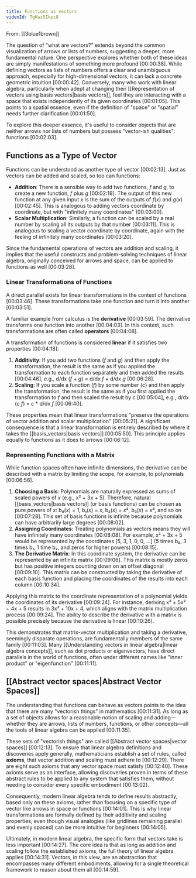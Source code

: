 ```yaml
---
title: Functions as vectors
videoId: TgKwz5Ikpc8
---
```


From: [[3blue1brown]] <br/> 

The question of "what are vectors?" extends beyond the common visualization of arrows or lists of numbers, suggesting a deeper, more fundamental nature. One perspective explores whether both of these ideas are simply manifestations of something more profound <a class="yt-timestamp" data-t="00:00:38">[00:00:38]</a>. While defining vectors as lists of numbers offers a clear and unambiguous approach, especially for high-dimensional vectors, it can lack a concrete geometric intuition <a class="yt-timestamp" data-t="00:00:42">[00:00:42]</a>. Conversely, many who work with linear algebra, particularly when adept at changing their [[Representation of vectors using basis vectors|basis vectors]], feel they are interacting with a space that exists independently of its given coordinates <a class="yt-timestamp" data-t="00:01:05">[00:01:05]</a>. This points to a spatial essence, even if the definition of "space" or "spatial" needs further clarification <a class="yt-timestamp" data-t="00:01:50">[00:01:50]</a>.

To explore this deeper essence, it's useful to consider objects that are neither arrows nor lists of numbers but possess "vector-ish qualities": functions <a class="yt-timestamp" data-t="00:02:03">[00:02:03]</a>.

## Functions as a Type of Vector

Functions can be understood as another type of vector <a class="yt-timestamp" data-t="00:02:13">[00:02:13]</a>. Just as vectors can be added and scaled, so too can functions:

*   **Addition**: There is a sensible way to add two functions, *f* and *g*, to create a new function, *f* plus *g* <a class="yt-timestamp" data-t="00:02:19">[00:02:19]</a>. The output of this new function at any given input *x* is the sum of the outputs of *f*(*x*) and *g*(*x*) <a class="yt-timestamp" data-t="00:02:45">[00:02:45]</a>. This is analogous to adding vectors coordinate by coordinate, but with "infinitely many coordinates" <a class="yt-timestamp" data-t="00:03:00">[00:03:00]</a>.
*   **Scalar Multiplication**: Similarly, a function can be scaled by a real number by scaling all its outputs by that number <a class="yt-timestamp" data-t="00:03:11">[00:03:11]</a>. This is analogous to scaling a vector coordinate by coordinate, again with the feeling of infinitely many coordinates <a class="yt-timestamp" data-t="00:03:20">[00:03:20]</a>.

Since the fundamental operations of vectors are addition and scaling, it implies that the useful constructs and problem-solving techniques of linear algebra, originally conceived for arrows and space, can be applied to functions as well <a class="yt-timestamp" data-t="00:03:28">[00:03:28]</a>.

### Linear Transformations of Functions

A direct parallel exists for linear transformations in the context of functions <a class="yt-timestamp" data-t="00:03:46">[00:03:46]</a>. These transformations take one function and turn it into another <a class="yt-timestamp" data-t="00:03:51">[00:03:51]</a>.

A familiar example from calculus is the **derivative** <a class="yt-timestamp" data-t="00:03:59">[00:03:59]</a>. The derivative transforms one function into another <a class="yt-timestamp" data-t="00:04:03">[00:04:03]</a>. In this context, such transformations are often called **operators** <a class="yt-timestamp" data-t="00:04:08">[00:04:08]</a>.

A transformation of functions is considered **linear** if it satisfies two properties <a class="yt-timestamp" data-t="00:04:18">[00:04:18]</a>:
1.  **Additivity**: If you add two functions (*f* and *g*) and then apply the transformation, the result is the same as if you applied the transformation to each function separately and then added the results <a class="yt-timestamp" data-t="00:04:46">[00:04:46]</a>, e.g., d/dx (*f* + *g*) = d/dx *f* + d/dx *g* <a class="yt-timestamp" data-t="00:06:28">[00:06:28]</a>.
2.  **Scaling**: If you scale a function (*f*) by some number (*c*) and then apply the transformation, the result is the same as if you first applied the transformation to *f* and then scaled the result by *c* <a class="yt-timestamp" data-t="00:05:04">[00:05:04]</a>, e.g., d/dx (*c* *f*) = *c* * d/dx *f* <a class="yt-timestamp" data-t="00:06:40">[00:06:40]</a>.

These properties mean that linear transformations "preserve the operations of vector addition and scalar multiplication" <a class="yt-timestamp" data-t="00:05:21">[00:05:21]</a>. A significant consequence is that a linear transformation is entirely described by where it takes the [[basis_vectors|basis vectors]] <a class="yt-timestamp" data-t="00:05:50">[00:05:50]</a>. This principle applies equally to functions as it does to arrows <a class="yt-timestamp" data-t="00:06:12">[00:06:12]</a>.

### Representing Functions with a Matrix

While function spaces often have infinite dimensions, the derivative can be described with a matrix by limiting the scope, for example, to polynomials <a class="yt-timestamp" data-t="00:06:56">[00:06:56]</a>.

1.  **Choosing a Basis**: Polynomials are naturally expressed as sums of scaled powers of *x* (e.g., x² + 3x + 5). Therefore, natural [[basis_vectors|basis vectors]] (or basis functions) can be chosen as pure powers of *x*: b₀(*x*) = 1, b₁(*x*) = *x*, b₂(*x*) = *x*², b₃(*x*) = *x*³, and so on <a class="yt-timestamp" data-t="00:07:28">[00:07:28]</a>. This set of basis functions is infinite because polynomials can have arbitrarily large degrees <a class="yt-timestamp" data-t="00:08:02">[00:08:02]</a>.
2.  **Assigning Coordinates**: Treating polynomials as vectors means they will have infinitely many coordinates <a class="yt-timestamp" data-t="00:08:08">[00:08:08]</a>. For example, x² + 3x + 5 would be represented by the coordinates [5, 3, 1, 0, 0, ...] (5 times b₀, 3 times b₁, 1 time b₂, and zeros for higher powers) <a class="yt-timestamp" data-t="00:08:15">[00:08:15]</a>.
3.  **The Derivative Matrix**: In this coordinate system, the derivative can be represented by an infinite matrix <a class="yt-timestamp" data-t="00:09:06">[00:09:06]</a>. This matrix is mostly zeros but has positive integers counting down on an offset diagonal <a class="yt-timestamp" data-t="00:09:10">[00:09:10]</a>. This matrix can be constructed by taking the derivative of each basis function and placing the coordinates of the results into each column <a class="yt-timestamp" data-t="00:10:34">[00:10:34]</a>.

Applying this matrix to the coordinate representation of a polynomial yields the coordinates of its derivative <a class="yt-timestamp" data-t="00:09:24">[00:09:24]</a>. For instance, deriving x³ + 5x² + 4x + 5 results in 3x² + 10x + 4, which aligns with the matrix multiplication process <a class="yt-timestamp" data-t="00:09:24">[00:09:24]</a>. The ability to describe the derivative with a matrix is possible precisely because the derivative is linear <a class="yt-timestamp" data-t="00:10:26">[00:10:26]</a>.

This demonstrates that matrix-vector multiplication and taking a derivative, seemingly disparate operations, are fundamentally members of the same family <a class="yt-timestamp" data-t="00:11:03">[00:11:03]</a>. Many [[Understanding vectors in linear algebra|linear algebra concepts]], such as dot products or eigenvectors, have direct parallels in the world of functions, often under different names like "inner product" or "eigenfunction" <a class="yt-timestamp" data-t="00:11:11">[00:11:11]</a>.

## [[Abstract vector spaces|Abstract Vector Spaces]]

The understanding that functions can behave as vectors points to the idea that there are many "vectorish things" in mathematics <a class="yt-timestamp" data-t="00:11:31">[00:11:31]</a>. As long as a set of objects allows for a reasonable notion of scaling and adding—whether they are arrows, lists of numbers, functions, or other concepts—all the tools of linear algebra can be applied <a class="yt-timestamp" data-t="00:11:35">[00:11:35]</a>.

These sets of "vectorish things" are called [[Abstract vector spaces|vector spaces]] <a class="yt-timestamp" data-t="00:12:13">[00:12:13]</a>. To ensure that linear algebra definitions and discoveries apply generally, mathematicians establish a set of rules, called **axioms**, that vector addition and scaling must adhere to <a class="yt-timestamp" data-t="00:12:29">[00:12:29]</a>. There are eight such axioms that any vector space must satisfy <a class="yt-timestamp" data-t="00:12:40">[00:12:40]</a>. These axioms serve as an interface, allowing discoveries proven in terms of these abstract rules to be applied to any system that satisfies them, without needing to consider every specific embodiment <a class="yt-timestamp" data-t="00:13:02">[00:13:02]</a>.

Consequently, modern linear algebra tends to define results abstractly, based only on these axioms, rather than focusing on a specific type of vector like arrows in space or functions <a class="yt-timestamp" data-t="00:14:01">[00:14:01]</a>. This is why linear transformations are formally defined by their additivity and scaling properties, even though visual analogies (like gridlines remaining parallel and evenly spaced) can be more intuitive for beginners <a class="yt-timestamp" data-t="00:14:05">[00:14:05]</a>.

Ultimately, in modern linear algebra, the specific form that vectors take is less important <a class="yt-timestamp" data-t="00:14:27">[00:14:27]</a>. The core idea is that as long as addition and scaling follow the established axioms, the full theory of linear algebra applies <a class="yt-timestamp" data-t="00:14:31">[00:14:31]</a>. Vectors, in this view, are an abstraction that encompasses many different embodiments, allowing for a single theoretical framework to reason about them all <a class="yt-timestamp" data-t="00:14:59">[00:14:59]</a>.